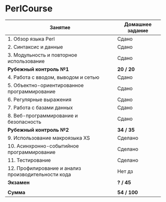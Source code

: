 # PerlCourse
| Занятие                                             | Домашнее задание |
| --------------------------------------------------- | ---------------- |
| 1. Обзор языка Perl                                 | Сдано            |
| 2. Синтаксис и данные                               | Сдано            |
| 3. Модульность и повторное использование            | Сдано            |
| <b>Рубежный контроль №1</b>                         | <b>20 / 20</b>   |
| 4. Работа с вводом, выводом и сетью                 | Сдано            |
| 5. Объектно-ориентированное программирование        | Сдано            |
| 6. Регулярные выражения                             | Сдано            |
| 7. Работа с базами данных                           | Сдано            |
| 8. Веб-программирование и безопасность              | Сдано            |
| <b>Рубежный контроль №2</b>                         | <b>34 / 35</b>   |
| 9. Использование макроязыка XS                      | Сделано          |
| 10. Асинхронно-событийное программирование          | Сделано          |
| 11. Тестирование                                    | Сделано          |
| 12. Профилирование и анализ производительности кода | Нет дз           |
| <b>Экзамен</b>                                      | <b>? / 45</b>    |
|||
| <b>Сумма</b>                                        | <b>54 / 100</b>  |

